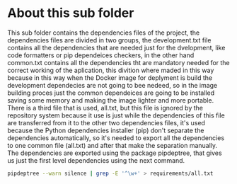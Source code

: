 # About this sub folder

This sub folder contains the dependencies files of the project, the dependencies files are divided in two groups, the development.txt file contains all the dependencies that are needed just for the dvelopment, like code formatters or pip dependeices checkers, in the other hand common.txt contains all the dependencies tht are mandatory needed for the correct working of the aplication, this divition where maded in this way because in this way when the Docker image for deplyment is build the development dependecies are not going to bee nedeed, so in the image building proces just the common dependeices are going to be installed saving some memory and making the image lighter and more portable.\
There is a third file that is used, all.txt, but this file is ignored by the repository system because it use is just while the dependencies of this file are transferred from it to the other two dependencies files, it's used because the Python dependencies installer (pip) don't separate the dependencies automatically, so it's needed to export all the dependencies to one common file (all.txt) and after that make the separation manually.\
The dependencies are exported using the package pipdeptree, that gives us just the first level dependencies using the next command.

```bash
pipdeptree --warn silence | grep -E '^\w+' > requirements/all.txt
```

<br>

